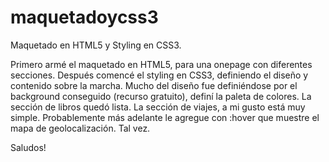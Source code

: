 # maquetadoycss3
Maquetado en HTML5 y Styling en CSS3.

Primero armé el maquetado en HTML5, para una onepage con diferentes secciones.
Después comencé el styling en CSS3, definiendo el diseño y contenido sobre la marcha.
Mucho del diseño fue definiéndose por el background conseguido (recurso gratuito), definí la paleta de colores.
La sección de libros quedó lista.
La sección de viajes, a mi gusto está muy simple. Probablemente más adelante le agregue con :hover que muestre el mapa de geolocalización. Tal vez.

Saludos!

